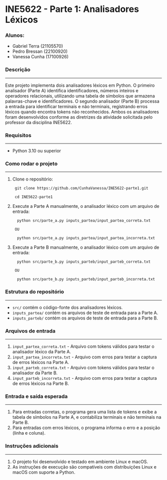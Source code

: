 # INE5622 - Parte 1: Analisadores Léxicos 

### Alunos:
- Gabriel Terra (21105570)
- Pedro Bressan (22100920)
- Vanessa Cunha (17100926)

### Descrição
---------
Este projeto implementa dois analisadores léxicos em Python. O primeiro analisador (Parte A) identifica identificadores, números inteiros e operadores relacionais, utilizando uma tabela de símbolos que armazena palavras-chave e identificadores. O segundo analisador (Parte B) processa a entrada para identificar terminais e não terminais, registrando erros léxicos quando encontra tokens não reconhecidos. Ambos os analisadores foram desenvolvidos conforme as diretrizes da atividade solicitada pelo professor da disciplina INE5622.

### Requisitos
----------
- Python 3.10 ou superior

### Como rodar o projeto
--------------------
1. Clone o repositório:

        git clone https://github.com/CunhaVanessa/INE5622-parte1.git

        cd INE5622-parte1 

2. Execute a Parte A manualmente, o analisador léxico com um arquivo de entrada:

         python src/parte_a.py inputs_partea/input_partea_correta.txt
         
        OU

         python src/parte_a.py inputs_partea/input_partea_incorreta.txt

3. Execute a Parte B manualmente, o analisador léxico com um arquivo de entrada:

         python src/parte_b.py inputs_parteb/input_parteb_correta.txt
         
        OU

         python src/parte_b.py inputs_parteb/input_parteb_incorreta.txt


### Estrutura do repositório
------------------------
- `src/` contém o código-fonte dos analisadores léxicos.
- `inputs_partea/` contém os arquivos de teste de entrada para a Parte A.
- `inputs_parteb/` contém os arquivos de teste de entrada para a Parte B.

### Arquivos de entrada
-------------------
1. `input_partea_correta.txt` - Arquivo com tokens válidos para testar o analisador léxico da Parte A.
2. `input_partea_incorreta.txt` - Arquivo com erros para testar a captura de erros léxicos na Parte A.
3. `input_parteb_correta.txt` - Arquivo com tokens válidos para testar o analisador da Parte B.
4. `input_parteb_incorreta.txt` - Arquivo com erros para testar a captura de erros léxicos na Parte B.

### Entrada e saída esperada
------------------------
1. Para entradas corretas, o programa gera uma lista de tokens e exibe a tabela de símbolos na Parte A, e contabiliza terminais e não terminais na Parte B.
2. Para entradas com erros léxicos, o programa informa o erro e a posição (linha e coluna).

### Instruções adicionais
---------------------
1. O projeto foi desenvolvido e testado em ambiente Linux e macOS. 
2. As instruções de execução são compatíveis com distribuições Linux e macOS com suporte a Python.
